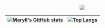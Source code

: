 <h1 align="center">
  <a href="https://git.io/typing-svg">
    <img src="https://readme-typing-svg.herokuapp.com/?lines=Hi+There+👋,;I'm+Maryll;Welcome!&center=true&size=30">
  </a>
</h1>
<div align="center">
  
|[![Maryll's GitHub stats](https://github-readme-stats.vercel.app/api?username=Maryll-castelino&show_icons=true&theme=github_dark)](https://github.com/anuraghazra/github-readme-stats)|[![Top Langs](https://github-readme-stats.vercel.app/api/top-langs/?username=Maryll-castelino&theme=github_dark&layout=compact)](https://github.com/anuraghazra/github-readme-stats)|
|-------------|--------------|
  
</div>



<!--
**Maryll-castelino/Maryll-castelino** is a ✨ _special_ ✨ repository because its `README.md` (this file) appears on your GitHub profile.

Here are some ideas to get you started:

- 🔭 I’m currently working on ...
- 🌱 I’m currently learning ...
- 👯 I’m looking to collaborate on ...
- 🤔 I’m looking for help with ...
- 💬 Ask me about ...
- 📫 How to reach me: ...
- 😄 Pronouns: ...
- ⚡ Fun fact: ...
-->
